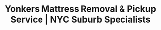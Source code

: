 ---
layout: location.njk
title: "Yonkers Mattress Removal & Pickup Service | NYC Suburb Specialists"
metaDescription: "Professional mattress removal in Yonkers, NY - New York's 3rd largest city. Expert pickup for high-rise buildings, historic neighborhoods, and multi-family properties. $125 next-day service."
permalink: /mattress-removal/new-york/new-york-city/yonkers/
city: Yonkers
state: New York
stateAbbr: NY
parentMetro: New York City
zipCodes: ['10701', '10702', '10703', '10704', '10705', '10708', '10710']
coordinates: 
  lat: 40.9312
  lng: -73.8988
neighborhoods:
  - name: "Getty Square"
    zipCodes: ["10701"]
  - name: "Park Hill"
    zipCodes: ["10703"]
  - name: "Nodine Hill"
    zipCodes: ["10701"]
  - name: "Ludlow"
    zipCodes: ["10705"]
  - name: "Lawrence Park West"
    zipCodes: ["10708"]
  - name: "Homefield"
    zipCodes: ["10708"]
  - name: "Crestwood"
    zipCodes: ["10707"]
  - name: "Northeast Yonkers"
    zipCodes: ["10710"]
  - name: "Southwest Yonkers"
    zipCodes: ["10701"]
  - name: "Riverdale-on-Hudson"
    zipCodes: ["10463"]
  - name: "Cross County"
    zipCodes: ["10704"]
  - name: "Colonial Heights"
    zipCodes: ["10710"]
pricing:
  singleMattress: "$125"
  doubleMattress: "$155"
  tripleMattress: "$180"
nearbyCities:
  - name: "Mount Vernon"
    slug: "mount-vernon"
    isSuburb: true
    distance: "5"
  - name: "New Rochelle"
    slug: "new-rochelle"
    isSuburb: true
    distance: "8"
  - name: "Scarsdale"
    slug: "scarsdale"
    isSuburb: true
    distance: "11"
  - name: "White Plains"
    slug: "white-plains" 
    isSuburb: true
    distance: "15"
  - name: "Eastchester"
    slug: "eastchester"
    isSuburb: true
    distance: "6"
localRegulations: "Yonkers Department of Public Works accepts mattresses on the second scheduled collection day (Thursday or Friday). Items can also be dropped off at the Recycling Center at 735 Saw Mill River Road. No plastic bagging requirements, offering more flexibility than NYC's stricter disposal regulations."
recyclingPartners: ["Yonkers Recycling Center", "Daniel P. Thomas Material Recovery Facility", "Westchester County Organic Yard", "Hudson Valley Regional Processors"]
reviews:
  count: 127
  featured:
    - author: "Maria S."
      text: "Living in a Park Hill high-rise, we needed a service that could handle our building's narrow hallways and freight elevator scheduling. They coordinated everything with our super and had our queen mattress out without any damage to the lobby marble floors. Professional team that understands Yonkers buildings."
      neighborhood: "Park Hill"
    - author: "David R."
      text: "Getty Square area can be tricky for large vehicles but these guys knew exactly how to navigate downtown. Quick pickup from our apartment building and they handled the disposal properly through the city's recycling program. Great local knowledge."
      neighborhood: "Getty Square"
    - author: "Jennifer L."
      text: "We're in Lawrence Park West where property values are high and community standards matter. The team was respectful of our neighborhood, arrived exactly on time, and completed the pickup discretely. The eco-friendly disposal was important to us and they delivered on their recycling promise."
      neighborhood: "Lawrence Park West"
faqs:
  - question: "Do you navigate Yonkers' multi-family buildings and high-rises?"
    answer: "Absolutely. We regularly service Park Hill, Getty Square, and Cross County apartment buildings. Our team coordinates with building management, handles freight elevator reservations, and protects common areas during removal."
  - question: "Can you handle pickup from historic Yonkers neighborhoods?"
    answer: "Yes, we serve all of Yonkers' distinctive neighborhoods from Colonial Heights to Riverdale-on-Hudson. Our experienced team understands the unique access challenges of both historic homes and modern developments across the City of Seven Hills."
  - question: "What about the hills and topography challenges?"
    answer: "Our vehicles and team are equipped for Yonkers' famous seven hills terrain. We've successfully completed pickups from Nodine Hill to Ridge Hill areas, adapting our approach to each neighborhood's specific geographic characteristics."
  - question: "Do you work with the municipal recycling program?"
    answer: "Yes, we coordinate with Yonkers Recycling Center and the city's comprehensive sustainability programs. As Westchester County's largest municipal recycler, Yonkers has excellent infrastructure we work with for responsible mattress processing."
  - question: "Can you service all ZIP codes in Yonkers?"
    answer: "We provide complete coverage across all Yonkers ZIP codes: 10701, 10702, 10703, 10704, 10705, 10707, 10708, and 10710. From waterfront properties to Sarah Lawrence College area homes."
  - question: "How do you handle downtown Getty Square logistics?"
    answer: "Getty Square requires specialized urban navigation skills. Our team understands the transit hub dynamics, parking restrictions, and building access protocols in Yonkers' historic downtown core."
  - question: "What's included in your Yonkers service?"
    answer: "Complete pickup from any building type, coordination with property management when needed, transportation to appropriate recycling facilities, and support for Yonkers' municipal sustainability goals."
  - question: "Do you serve both luxury and affordable housing areas?"
    answer: "Yes, we serve everything from million-dollar Lawrence Park estates to affordable housing developments. Our service adapts to different property types while maintaining consistent quality throughout Yonkers."

pageContent:
  heroTitle: "Yonkers Mattress Removal: NYC's Gateway City"
  heroDescription: "Expert mattress removal for New York's 3rd largest city. Eco-friendly service navigating high-rise buildings, historic hills, and downtown complexes. From Getty Square apartments to Lawrence Park estates. Part of our 1+ million mattress recycling network."
  
  aboutService: "Yonkers' premier mattress removal service, designed for New York's third-largest city and its unique urban density challenges. With 205,432 residents packed into just 10 square miles, we understand the complex logistics of serving everything from downtown Getty Square high-rises to historic Lawrence Park West estates across the famous 'City of Seven Hills.'

Our expertise spans Yonkers' diverse housing landscape: dense multi-family buildings in Park Hill, historic Victorian homes on Nodine Hill, modern developments near Ridge Hill shopping center, and luxury properties in Crestwood and Homefield. We coordinate with building management for high-rise removals, navigate complex access challenges, and adapt our service to Yonkers' unique seven-hill topography.

Beyond logistics, we leverage Yonkers' position as Westchester County's largest municipal recycler. The city processes 69,490 tons of recyclables annually with a comprehensive recycling center accepting bulk items including mattresses. As part of our nationwide network that has recycled over 1 million mattresses, we work directly with the Daniel P. Thomas Material Recovery Facility and Yonkers Recycling Center to support the city's environmental leadership and sustainability goals."

  serviceAreasIntro: "We provide comprehensive mattress pickup throughout Yonkers' distinctive neighborhoods, from historic hilltop communities to waterfront developments:"

  regulationsCompliance: "Yonkers' Department of Public Works operates one of Westchester County's most comprehensive waste management systems, processing thousands of bulk items annually through their second-day collection schedule. Mattresses are accepted on residents' second scheduled pickup day (typically Thursday or Friday), with additional drop-off options at the Recycling Center on Saw Mill River Road.

The city's approach offers more flexibility than NYC's stricter bagging requirements, reflecting Yonkers' suburban character while maintaining urban efficiency. Items are processed through the Daniel P. Thomas Material Recovery Facility, which serves multiple Westchester communities and maintains rigorous environmental standards for material recovery and recycling.

While municipal collection provides scheduled pickup, our professional service offers distinct advantages for Yonkers residents. We eliminate the need to coordinate with building management for freight elevator access, handle removal from any location within your home, and avoid the scheduling constraints of municipal collection days. For high-rise residents in Getty Square and Park Hill, we manage all building protocols and lobby protection, ensuring seamless service that respects community standards while providing the convenience and reliability that busy Yonkers residents deserve."

  environmentalImpact: "Yonkers leads Westchester County environmental initiatives as the region's largest municipal recycler, processing 69,490 tons of materials annually through comprehensive programs including bulk item recycling, electronics recovery, and organic waste composting. The city's Recycling Center and Organic Yard demonstrate a commitment to sustainability that resonates throughout the community.

As part of our nationwide network that has recycled over 1 million mattresses, we work directly with Yonkers' established infrastructure including the Daniel P. Thomas Material Recovery Facility and specialized processing equipment that maximizes material recovery from every mattress. Steel springs become construction materials supporting Yonkers' ongoing development projects, while foam components are processed into insulation materials.

The environmental benefits align perfectly with Yonkers' character as an environmentally conscious community committed to responsible waste management. Each mattress we divert from landfills supports the same environmental stewardship that makes Yonkers a leader in Westchester County recycling, contributing to the broader Hudson Valley ecosystem health and the Long Island Sound watershed protection."

  howItWorksScheduling: "Next-day appointments available throughout all Yonkers ZIP codes. We coordinate with building management, navigate the city's seven-hill terrain, and adapt scheduling to accommodate everything from Getty Square transit hub logistics to Lawrence Park residential protocols."

  howItWorksService: "Our licensed team handles pickup from any location in Yonkers, coordinates with building management for high-rise access, navigates the unique topography of the City of Seven Hills, and ensures proper material handling per city recycling requirements."

  howItWorksDisposal: "Your mattress is transported to Yonkers Recycling Center or the Daniel P. Thomas Material Recovery Facility for responsible processing, supporting the city's position as Westchester County's recycling leader and contributing to regional sustainability goals."

  sidebarStats:
    mattressesRemoved: "3,247"

  uniqueContent: "Yonkers presents mattress removal challenges that reflect its distinctive position as New York State's third-largest city compressed into just 10 square miles of urban complexity. Consider the operational demands: we've coordinated high-rise removals from Park Hill's 20-story buildings, navigated the historic street patterns of Getty Square's downtown core, and managed luxury estate pickups in Lawrence Park West where homes exceed $1 million and community standards are exceptionally high.

Our service integrates seamlessly with Yonkers' unique urban geography and cultural diversity. Multi-family building residents need coordination with superintendents and building management for freight elevator access and lobby protection. Historic hill neighborhoods like Nodine Hill and Church Hill require specialized navigation skills for narrow streets and steep grades. Waterfront properties along the Hudson River present access challenges that demand both logistical expertise and respect for property values.

The city's position as Westchester County's largest municipal recycler creates opportunities for enhanced environmental responsibility. Unlike smaller suburbs with limited recycling infrastructure, Yonkers operates comprehensive facilities including the Daniel P. Thomas Material Recovery Facility and specialized bulk item processing that maximizes material recovery from every mattress we collect.

Yonkers' demographics—31% foreign-born residents speaking 46% non-English languages in households—require service flexibility and cultural sensitivity. Our team understands that effective service in this diverse community means adapting communication styles, respecting varied cultural approaches to home management, and ensuring our service meets the expectations of residents from over 100 different cultural backgrounds represented in the school district.

The city's economic profile supports premium service delivery. With a median household income of $81,816, residents value convenience services that respect their time and property. Whether we're serving Sarah Lawrence College faculty in academic housing, corporate employees in Crestwood developments, or young professionals in downtown Getty Square apartments, the consistent expectation is efficient, respectful service that understands Yonkers' sophisticated suburban character.

Our pricing remains uniform despite Yonkers' diverse logistical challenges. Whether navigating the transit hub dynamics of Getty Square, coordinating with doormen in luxury Park Hill high-rises, or accessing historic homes on the seven hills, the same transparent rates apply to every Yonkers resident. This approach reflects our commitment to serving the entire community fairly, regardless of neighborhood complexity or property type."
---